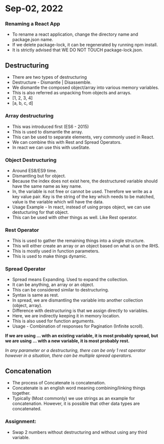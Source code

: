 # Sep-02, 2022

### Renaming a React App
- To rename a react application, change the directory name and package.json name.
- If we delete package-lock, it can be regenerated by running npm install.
- It is strictly advised that WE DO NOT TOUCH package-lock.json.


## Destructuring
- There are two types of destructuring
- Destructure - Dismantle | Disassemble.
- We dismantle the composed object/array into various memory variables.
- This is also referred as unpacking from objects and arrays.
- [1, 2, 3, 4]
- [a, b, c, d]

### Array destructuring
- This was introduced first (ES6 - 2015)
- This is used to dismantle the array.
- This can be used to separate elements, very commonly used in React.
- We can combine this with Rest and Spread Operators.
- In react we can use this with useState.

### Object Destructuring
- Around ES8/ES9 time.
- Dismantling but for object.
- Because the index does not exist here, the destructured variable should have the same name as key name.
- In, the variable is not free or cannot be used. Therefore we write as a key value pair. Key is the string of the key which needs to be matched, value is the variable which will have the data.
- Usage Example - In react, instead of using props object, we can use destucturing for that object.
- This can be used with other things as well. Like Rest operator.

### Rest Operator
- This is used to gather the remaining things into a single structure.
- This will either create an array or an object based on what is on the RHS.
- This is mostly used in function parameters.
- This is used to make things dynamic.

### Spread Operator 
- Spread means Expanding. Used to expand the collection.
- It can be anything, an array or an object.
- This can be considered similar to destructuring.
- Syntax is same as rest.
- In spread, we are dismantling the variable into another collection (object, array).
- Difference with destructuring is that we assign directly to variables.
- Here, we are indirectly keeping it in memory location.
- This is also used for function arguments.
- Usage - Combination of responses for Pagination (Infinite scroll).

**If we are using ... with an existing variable, it is most probably spread, but we are using ... with a new variable, it is most probably rest.**

*In any parameter or a destructuring, there can be only 1 rest operator however in a situation, there can be multiple spread operators.* 


## Concatenation
- The process of Concatenate is concatenation.
- Concatenate is an english word meaning combining/linking things together.
- Typically (Most commonly) we use strings as an example for concatenation. However, it is possible that other data types are concatenated.


### Assignment:
- Swap 2 numbers without destructuring and without using any third variable.